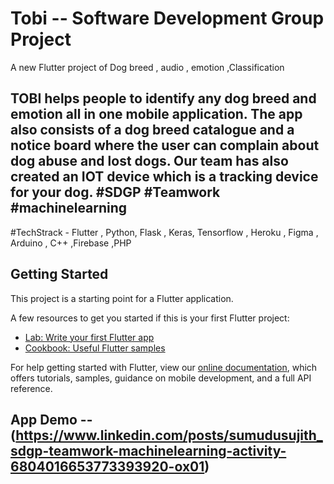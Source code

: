 # Tobi  --  Software Development Group Project 

A new Flutter project  of Dog breed , audio , emotion  ,Classification
##  TOBI helps people to identify any dog breed and emotion all in one mobile application. The app also consists of a dog breed catalogue and a notice board where the user can complain about dog abuse and lost dogs. Our team has also created an IOT device which is a tracking device for your dog. #SDGP #Teamwork #machinelearning
#TechStrack - Flutter , Python, Flask , Keras, Tensorflow , Heroku , Figma , Arduino , C++ ,Firebase ,PHP

## Getting Started

This project is a starting point for a Flutter application.

A few resources to get you started if this is your first Flutter project:

- [Lab: Write your first Flutter app](https://flutter.dev/docs/get-started/codelab)
- [Cookbook: Useful Flutter samples](https://flutter.dev/docs/cookbook)

For help getting started with Flutter, view our
[online documentation](https://flutter.dev/docs), which offers tutorials,
samples, guidance on mobile development, and a full API reference.


## App Demo  --  (https://www.linkedin.com/posts/sumudusujith_sdgp-teamwork-machinelearning-activity-6804016653773393920-ox01)
